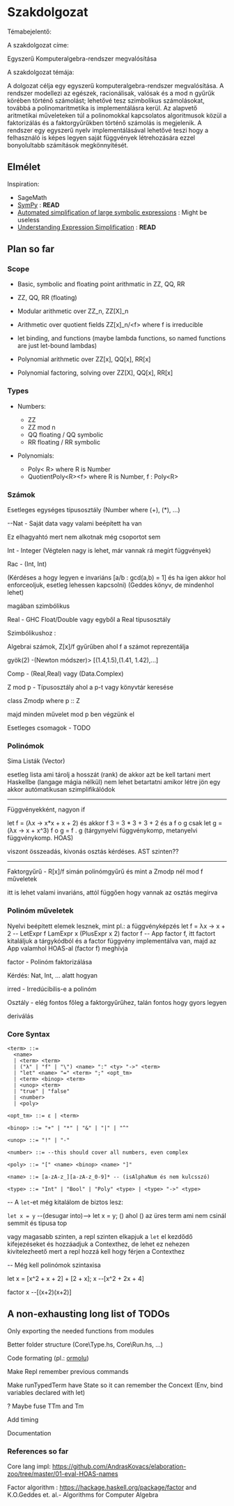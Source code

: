 # Szakdolgozat

Témabejelentő:

A szakdolgozat címe:

Egyszerű Komputeralgebra-rendszer megvalósítása

A szakdolgozat témája:

A dolgozat célja egy egyszerű komputeralgebra-rendszer megvalósítása. A rendszer modellezi az egészek, racionálisak, valósak és a mod n gyűrűk körében történő
számolást; lehetővé tesz szimbolikus számolásokat, továbbá a polinomaritmetika is implementálásra kerül. Az alapvető aritmetikai műveleteken túl a polinomokkal
kapcsolatos algoritmusok közül a faktorizálás és a faktorgyűrűkben történő számolás is megjelenik. A rendszer egy egyszerű nyelv implementálásával lehetővé teszi hogy
a felhasználó is képes legyen saját függvények létrehozására ezzel bonyolultabb számítások megkönnyítését.

## Elmélet

Inspiration:

- SageMath
- [SymPy](https://en.wikipedia.org/wiki/SymPy) : **READ**
- [Automated simplification of large symbolic expressions](https://novaprd-lb.newcastle.edu.au/vital/access/%20/manager/Repository/uon:21382?view=list&f0=sm_identifier%3A%22http%3A%2F%2Fhdl.handle.net%2F1959.13%2F1307281%22&sort=sort_ss_title+asc) : Might be useless
- [Understanding Expression Simplification](http://www.cas.mcmaster.ca/~carette/publications/simplification.pdf) : **READ**

## Plan so far

### Scope

- Basic, symbolic and floating point arithmatic in ZZ, QQ, RR
- ZZ, QQ, RR (floating)
- Modular arithmetic over ZZ_n, ZZ[X]_n

- Arithmetic over quotient fields ZZ[x]_n/\<f\> where f is irreducible

- let binding, and functions (maybe lambda functions, so named functions are just let-bound lambdas)

- Polynomial arithmetic over ZZ[x], QQ[x], RR[x]

- Polynomial factoring, solving over ZZ[X], QQ[x], RR[x]

### Types

- Numbers:
  - ZZ
  - ZZ mod n
  - QQ floating / QQ symbolic
  - RR floating / RR symbolic

- Polynomials:
  - Poly< R> where R is Number
  - QuotientPoly\<R\>\<f\> where R is Number, f : Poly\<R\>

### Számok

Esetleges egységes típusosztály (Number where (+), (*), ...)

--Nat - Saját data vagy valami beépített ha van

Ez elhagyahtó mert nem alkotnak még csoportot sem

Int - Integer (Végtelen nagy is lehet, már vannak rá megírt függvények)

Rac - (Int, Int)

(Kérdéses a hogy legyen e invariáns [a/b : gcd(a,b) = 1] és ha igen akkor hol enforceoljuk, esetleg lehessen kapcsolni)
(Geddes könyv, de mindenhol lehet)

magában szimbólikus

Real - GHC Float/Double vagy egyből a Real típusosztály

Szimbólikushoz :

Algebrai számok, Z[x]/f gyűrűben ahol f a számot reprezentálja

gyök(2) -(Newton módszer)> [(1.4,1.5),(1.41, 1.42),...]

Comp - (Real,Real) vagy (Data.Complex)

Z mod p - Típusosztály ahol a p-t vagy könyvtár keresése

class Zmodp where
  p :: Z

majd minden művelet mod p ben végzünk el

Esetleges csomagok - TODO

### Polinómok

Sima Listák (Vector)

esetleg lista ami tárolj a hosszát (rank) de akkor azt be kell tartani mert Haskellbe (langage mágia nélkül) nem lehet betartatni
amikor létre jön egy akkor autómatikusan szimplifikálódok

---
Függvényekként, nagyon if

let f = (λx -> x\*x + x + 2)
és akkor
f 3 = 3 \* 3 + 3 + 2
és a f o g csak
let g = (λx -> x + x^3)
f o g = f . g (tárgynyelvi függvénykomp, metanyelvi függvénykomp. HOAS)

viszont összeadás, kivonás osztás kérdéses. AST szinten??

---

Faktorgyűrű - R\[x\]/f simán polinómgyűrű és mint a Zmodp nél mod f műveletek

itt is lehet valami invariáns, attól függően hogy vannak az osztás megírva

### Polinóm műveletek

Nyelvi beépített elemek lesznek, mint pl.: a függvényképzés
let f = λx -> x + 2 -- LetExpr f LamExpr x (PlusExpr x 2)
factor f            -- App factor f, itt factort kitaláljuk a tárgykódból és a factor függvény implementálva van, majd az App valamhol HOAS-al (factor f) meghívja

factor - Polinóm faktorizálása

Kérdés:
  Nat, Int, ... alatt hogyan

irred - Irredúcibilis-e a polinóm

Osztály - elég fontos főleg a faktorgyűrűhez, talán fontos hogy gyors legyen

deriválás

### Core Syntax

```bnf
<term> ::= 
  <name>
  | <term> <term>
  | ("λ" | "f" | "\") <name> ":" <ty> "->" <term>
  | "let" <name> "=" <term> ";" <opt_tm>
  | <term> <binop> <term>
  | <unop> <term>
  | "true" | "false"
  | <number>
  | <poly>

<opt_tm> ::= ε | <term> 

<binop> ::= "+" | "*" | "&" | "|" | "^"

<unop> ::= "!" | "-"

<number> ::= --this should cover all numbers, even complex

<poly> ::= "[" <name> <binop> <name> "]"

<name> ::= [a-zA-z_][a-zA-z_0-9]* -- (isAlphaNum és nem kulcsszó)

<type> ::= "Int" | "Bool" | "Poly" <type> | <type> "->" <type>

```

-- A `let`-et még kitalálom de biztos lesz:
  
  `let x = y` --(desugar into)--> let x = y; () ahol () az üres term ami nem csinál semmit és tipusa top
  
  vagy magasabb szinten, a repl szinten elkapjuk a `let` el kezdődő kifejezéseket és hozzáadjuk a Contexthez, de lehet ez nehezen kivitelezheető mert a repl hozzá kell hogy férjen a Contexthez

-- Még kell polinómok szintaxisa

let x = [x^2 + x + 2] + [2 + x]; x
--[x^2 + 2x + 4]

factor x
--[(x+2)(x+2)]

## A non-exhausting long list of TODOs

Only exporting the needed functions from modules

Better folder structure (Core\Type.hs, Core\Run.hs, ...)

Code formating (pl.: [ormolu](https://github.com/tweag/ormolu))

Make Repl remember previous commands

Make runTypedTerm have State so it can remember the Concext (Env, bind variables declared with let)

? Maybe fuse TTm and Tm

Add timing

Documentation

### References so far

Core lang impl: https://github.com/AndrasKovacs/elaboration-zoo/tree/master/01-eval-HOAS-names

Factor algorithm : https://hackage.haskell.org/package/factor and K.O.Geddes et. al.- Algorithms for Computer Algebra

